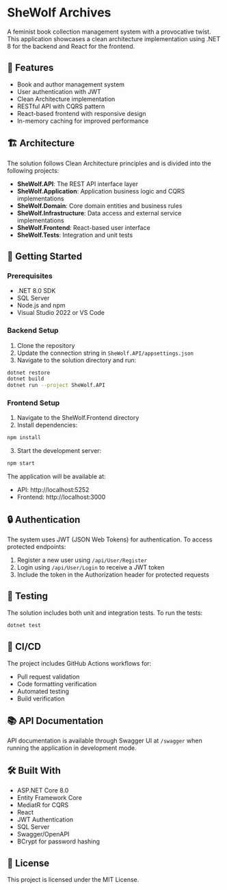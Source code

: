 # SheWolf Archives

A feminist book collection management system with a provocative twist. This application showcases a clean architecture implementation using .NET 8 for the backend and React for the frontend.

## 🌟 Features

- Book and author management system
- User authentication with JWT
- Clean Architecture implementation
- RESTful API with CQRS pattern
- React-based frontend with responsive design
- In-memory caching for improved performance

## 🏗️ Architecture

The solution follows Clean Architecture principles and is divided into the following projects:

- **SheWolf.API**: The REST API interface layer
- **SheWolf.Application**: Application business logic and CQRS implementations
- **SheWolf.Domain**: Core domain entities and business rules
- **SheWolf.Infrastructure**: Data access and external service implementations
- **SheWolf.Frontend**: React-based user interface
- **SheWolf.Tests**: Integration and unit tests

## 🚀 Getting Started

### Prerequisites

- .NET 8.0 SDK
- SQL Server
- Node.js and npm
- Visual Studio 2022 or VS Code

### Backend Setup

1. Clone the repository
2. Update the connection string in `SheWolf.API/appsettings.json`
3. Navigate to the solution directory and run:
```bash
dotnet restore
dotnet build
dotnet run --project SheWolf.API
```

### Frontend Setup

1. Navigate to the SheWolf.Frontend directory
2. Install dependencies:
```bash
npm install
```
3. Start the development server:
```bash
npm start
```

The application will be available at:
- API: http://localhost:5252
- Frontend: http://localhost:3000

## 🔒 Authentication

The system uses JWT (JSON Web Tokens) for authentication. To access protected endpoints:

1. Register a new user using `/api/User/Register`
2. Login using `/api/User/Login` to receive a JWT token
3. Include the token in the Authorization header for protected requests

## 🧪 Testing

The solution includes both unit and integration tests. To run the tests:

```bash
dotnet test
```

## 🔄 CI/CD

The project includes GitHub Actions workflows for:
- Pull request validation
- Code formatting verification
- Automated testing
- Build verification

## 📚 API Documentation

API documentation is available through Swagger UI at `/swagger` when running the application in development mode.

## 🛠️ Built With

- ASP.NET Core 8.0
- Entity Framework Core
- MediatR for CQRS
- React
- JWT Authentication
- SQL Server
- Swagger/OpenAPI
- BCrypt for password hashing

## 📝 License

This project is licensed under the MIT License.
